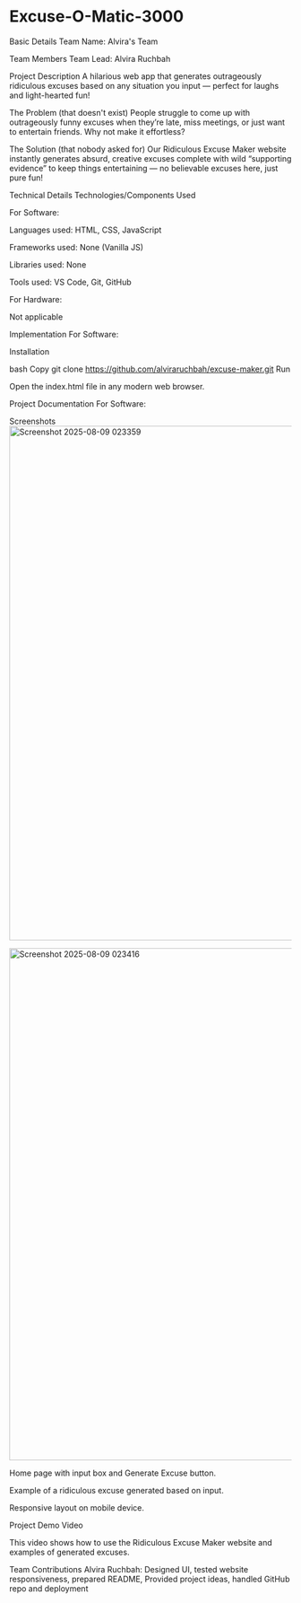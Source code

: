 # Excuse-O-Matic-3000
Basic Details
Team Name: Alvira's Team

Team Members
Team Lead: Alvira Ruchbah 

Project Description
A hilarious web app that generates outrageously ridiculous excuses based on any situation you input — perfect for laughs and light-hearted fun!

The Problem (that doesn't exist)
People struggle to come up with outrageously funny excuses when they’re late, miss meetings, or just want to entertain friends. Why not make it effortless?

The Solution (that nobody asked for)
Our Ridiculous Excuse Maker website instantly generates absurd, creative excuses complete with wild “supporting evidence” to keep things entertaining — no believable excuses here, just pure fun!

Technical Details
Technologies/Components Used

For Software:

Languages used: HTML, CSS, JavaScript

Frameworks used: None (Vanilla JS)

Libraries used: None

Tools used: VS Code, Git, GitHub

For Hardware:

Not applicable

Implementation
For Software:

Installation

bash
Copy
git clone https://github.com/alviraruchbah/excuse-maker.git
Run

Open the index.html file in any modern web browser.

Project Documentation
For Software:

Screenshots<img width="1889" height="917" alt="Screenshot 2025-08-09 023359" src="https://github.com/user-attachments/assets/5c091519-a0f9-408c-8cd3-761b1462c7c6" />

<img width="1877" height="913" alt="Screenshot 2025-08-09 023416" src="https://github.com/user-attachments/assets/853dfc65-9635-4a80-8f37-1ef70e7ae895" />


Home page with input box and Generate Excuse button.


Example of a ridiculous excuse generated based on input.


Responsive layout on mobile device.



Project Demo
Video

This video shows how to use the Ridiculous Excuse Maker website and examples of generated excuses.



Team Contributions
Alvira Ruchbah: Designed UI, tested website responsiveness, prepared README, Provided project ideas, handled GitHub repo and deployment

